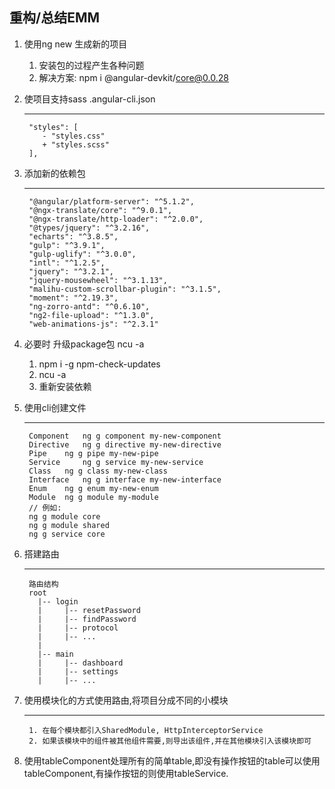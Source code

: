 ## 重构/总结EMM
1. 使用ng new 生成新的项目
      1. 安装包的过程产生各种问题
      2. 解决方案: npm i @angular-devkit/core@0.0.28
2. 使项目支持sass
    .angular-cli.json 
    
    ***
        "styles": [
           - "styles.css"
           + "styles.scss"
        ],
3. 添加新的依赖包
    ***
        "@angular/platform-server": "^5.1.2",
        "@ngx-translate/core": "^9.0.1",
        "@ngx-translate/http-loader": "^2.0.0",
        "@types/jquery": "^3.2.16",
        "echarts": "^3.8.5",
        "gulp": "^3.9.1",
        "gulp-uglify": "^3.0.0",
        "intl": "^1.2.5",
        "jquery": "^3.2.1",
        "jquery-mousewheel": "^3.1.13",
        "malihu-custom-scrollbar-plugin": "^3.1.5",
        "moment": "^2.19.3",
        "ng-zorro-antd": "^0.6.10",
        "ng2-file-upload": "^1.3.0",
        "web-animations-js": "^2.3.1"
4. 必要时 升级package包 ncu -a
    1. npm i -g npm-check-updates
    2. ncu -a
    3. 重新安装依赖
5. 使用cli创建文件
    ****
        Component 	ng g component my-new-component
        Directive 	ng g directive my-new-directive
        Pipe 	ng g pipe my-new-pipe
        Service 	ng g service my-new-service
        Class 	ng g class my-new-class
        Interface 	ng g interface my-new-interface
        Enum 	ng g enum my-new-enum
        Module 	ng g module my-module
        // 例如:
        ng g module core
        ng g module shared
        ng g service core
6. 搭建路由
    ***
        路由结构
        root
          |-- login
          |     |-- resetPassword
          |     |-- findPassword
          |     |-- protocol
          |     |-- ...
          |
          |-- main
          |     |-- dashboard
          |     |-- settings
          |     |-- ...
7. 使用模块化的方式使用路由,将项目分成不同的小模块
    ***
        1. 在每个模块都引入SharedModule, HttpInterceptorService
        2. 如果该模块中的组件被其他组件需要,则导出该组件,并在其他模块引入该模块即可
8. 使用tableComponent处理所有的简单table,即没有操作按钮的table可以使用tableComponent,有操作按钮的则使用tableService.
